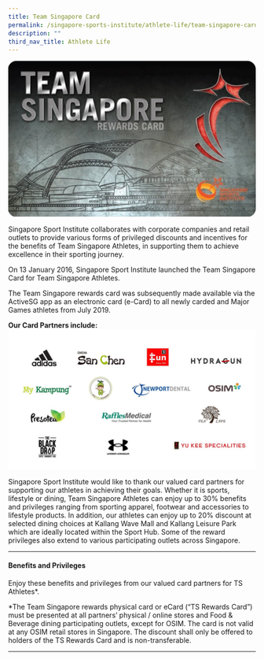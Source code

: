 ```yaml
---
title: Team Singapore Card
permalink: /singapore-sports-institute/athlete-life/team-singapore-card/
description: ""
third_nav_title: Athlete Life
---
```

![Team Singapore Card](/images/What%20We%20Do/Singapore%20Sports%20Institute/Athlete%20Life/Team%20Singapore%20Card/teamsingaporecard.jpeg)

Singapore Sport Institute collaborates with corporate companies and retail outlets to provide various forms of privileged discounts and incentives for the benefits of Team Singapore Athletes, in supporting them to achieve excellence in their sporting journey.  
  
On 13 January 2016, Singapore Sport Institute launched the Team Singapore Card for Team Singapore Athletes.  
  
The Team Singapore rewards card was subsequently made available via the ActiveSG app as an electronic card (e-Card) to all newly carded and Major Games athletes from July 2019.

**Our Card Partners include:**
![TeamSG_card_partners_for_2022_](/images/What%20We%20Do/Singapore%20Sports%20Institute/Athlete%20Life/Team%20Singapore%20Card/TeamSG_card_partners_for_2022_-_July_update.jpeg)

Singapore Sport Institute would like to thank our valued card partners for supporting our athletes in achieving their goals. Whether it is sports, lifestyle or dining, Team Singapore Athletes can enjoy up to 30% benefits and privileges ranging from sporting apparel, footwear and accessories to lifestyle products. In addition, our athletes can enjoy up to 20% discount at selected dining choices at Kallang Wave Mall and Kallang Leisure Park which are ideally located within the Sport Hub. Some of the reward privileges also extend to various participating outlets across Singapore.

<hr>

#### **Benefits and Privileges**

Enjoy these benefits and privileges from our valued card partners for TS Athletes\*.

\*The Team Singapore rewards physical card or eCard (“TS Rewards Card”) must be presented at all partners’ physical / online stores and Food & Beverage dining participating outlets, except for OSIM. The card is not valid at any OSIM retail stores in Singapore. The discount shall only be offered to holders of the TS Rewards Card and is non-transferable.

<hr>

